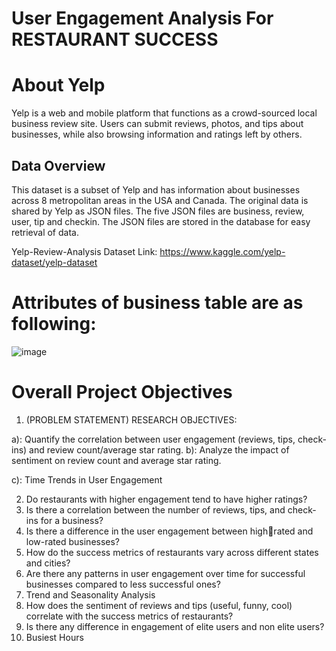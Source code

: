 # User Engagement Analysis For RESTAURANT SUCCESS
# About Yelp
Yelp is a web and mobile platform that functions as a crowd-sourced local
business review site. Users can submit reviews, photos, and tips about
businesses, while also browsing information and ratings left by others.


## Data Overview
This dataset is a subset of Yelp and has information about businesses
across 8 metropolitan areas in the USA and Canada.
The original data is shared by Yelp as JSON files.
The five JSON files are business, review, user, tip and checkin.
The JSON files are stored in the database for easy retrieval of data.

Yelp-Review-Analysis
Dataset Link: https://www.kaggle.com/yelp-dataset/yelp-dataset

# Attributes of business table are as following:

![image](https://github.com/user-attachments/assets/95419269-b5a3-4122-939c-cd1ca299d460)

# Overall Project Objectives 
1. (PROBLEM STATEMENT)
RESEARCH OBJECTIVES:

a): Quantify the correlation between user engagement (reviews, tips, check-ins) and review count/average star rating.
b): Analyze the impact of sentiment on review count and average star rating.

c): Time Trends in User Engagement

2. Do restaurants with higher engagement tend to have higher ratings?
3. Is there a correlation between the number of reviews, tips, and check-ins for a business?
4. Is there a difference in the user engagement between high￾rated and low-rated businesses?
5. How do the success metrics of restaurants vary across different states and cities?
6. Are there any patterns in user engagement over time for successful businesses compared to less successful ones?
7. Trend and Seasonality Analysis
8. How does the sentiment of reviews and tips (useful, funny, cool) correlate with the success metrics of restaurants?
9. Is there any difference in engagement of elite users and non elite users?
10. Busiest Hours














